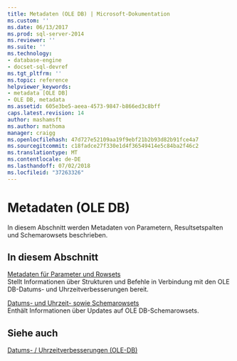 ```yaml
---
title: Metadaten (OLE DB) | Microsoft-Dokumentation
ms.custom: ''
ms.date: 06/13/2017
ms.prod: sql-server-2014
ms.reviewer: ''
ms.suite: ''
ms.technology:
- database-engine
- docset-sql-devref
ms.tgt_pltfrm: ''
ms.topic: reference
helpviewer_keywords:
- metadata [OLE DB]
- OLE DB, metadata
ms.assetid: 605e3be5-aeea-4573-9847-b866ed3c8bff
caps.latest.revision: 14
author: mashamsft
ms.author: mathoma
manager: craigg
ms.openlocfilehash: 47d727e52109aa19f9ebf21b2b93d82b91fce4a7
ms.sourcegitcommit: c18fadce27f330e1d4f36549414e5c84ba2f46c2
ms.translationtype: MT
ms.contentlocale: de-DE
ms.lasthandoff: 07/02/2018
ms.locfileid: "37263326"
---
```

# <a name="metadata-ole-db"></a>Metadaten (OLE DB)
  In diesem Abschnitt werden Metadaten von Parametern, Resultsetspalten und Schemarowsets beschrieben.  
  
## <a name="in-this-section"></a>In diesem Abschnitt  
 [Metadaten für Parameter und Rowsets](../../relational-databases/native-client-ole-db-date-time/metadata-parameter-and-rowset.md)  
 Stellt Informationen über Strukturen und Befehle in Verbindung mit den OLE DB-Datums- und Uhrzeitverbesserungen bereit.  
  
 [Datums- und Uhrzeit- sowie Schemarowsets](../../relational-databases/native-client-ole-db-date-time/metadata-date-and-time-and-schema-rowsets.md)  
 Enthält Informationen über Updates auf OLE DB-Schemarowsets.  
  
## <a name="see-also"></a>Siehe auch  
 [Datums- / Uhrzeitverbesserungen &#40;OLE-DB&#41;](../../relational-databases/native-client-ole-db-date-time/date-and-time-improvements-ole-db.md)  
  
  
